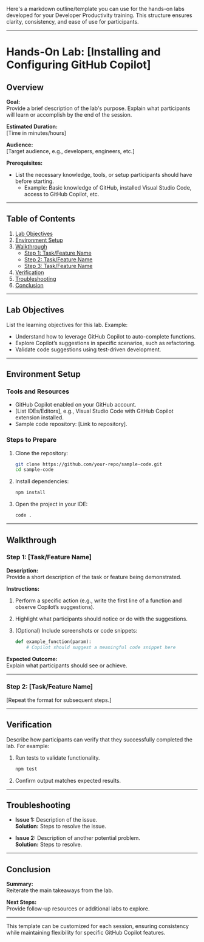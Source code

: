 Here's a markdown outline/template you can use for the hands-on labs developed for your Developer Productivity training. This structure ensures clarity, consistency, and ease of use for participants.

---

# Hands-On Lab: [Installing and Configuring GitHub Copilot]

## Overview

**Goal:**  
Provide a brief description of the lab's purpose. Explain what participants will learn or accomplish by the end of the session.

**Estimated Duration:**  
[Time in minutes/hours]

**Audience:**  
[Target audience, e.g., developers, engineers, etc.]

**Prerequisites:**

- List the necessary knowledge, tools, or setup participants should have before starting.
  - Example: Basic knowledge of GitHub, installed Visual Studio Code, access to GitHub Copilot, etc.

---

## Table of Contents

1. [Lab Objectives](#lab-objectives)
2. [Environment Setup](#environment-setup)
3. [Walkthrough](#walkthrough)
   - [Step 1: Task/Feature Name](#step-1-taskfeature-name)
   - [Step 2: Task/Feature Name](#step-2-taskfeature-name)
   - [Step 3: Task/Feature Name](#step-3-taskfeature-name)
4. [Verification](#verification)
5. [Troubleshooting](#troubleshooting)
6. [Conclusion](#conclusion)

---

## Lab Objectives

List the learning objectives for this lab. Example:

- Understand how to leverage GitHub Copilot to auto-complete functions.
- Explore Copilot’s suggestions in specific scenarios, such as refactoring.
- Validate code suggestions using test-driven development.

---

## Environment Setup

### Tools and Resources

- GitHub Copilot enabled on your GitHub account.
- [List IDEs/Editors], e.g., Visual Studio Code with GitHub Copilot extension installed.
- Sample code repository: [Link to repository].

### Steps to Prepare

1. Clone the repository:
   ```bash
   git clone https://github.com/your-repo/sample-code.git
   cd sample-code
   ```
2. Install dependencies:
   ```bash
   npm install
   ```
3. Open the project in your IDE:
   ```bash
   code .
   ```

---

## Walkthrough

### Step 1: [Task/Feature Name]

**Description:**  
Provide a short description of the task or feature being demonstrated.

**Instructions:**

1. Perform a specific action (e.g., write the first line of a function and observe Copilot’s suggestions).
2. Highlight what participants should notice or do with the suggestions.
3. (Optional) Include screenshots or code snippets:

   ```python
   def example_function(param):
       # Copilot should suggest a meaningful code snippet here
   ```

**Expected Outcome:**  
Explain what participants should see or achieve.

---

### Step 2: [Task/Feature Name]

[Repeat the format for subsequent steps.]

---

## Verification

Describe how participants can verify that they successfully completed the lab. For example:

1. Run tests to validate functionality.
   ```bash
   npm test
   ```
2. Confirm output matches expected results.

---

## Troubleshooting

- **Issue 1:** Description of the issue.  
  **Solution:** Steps to resolve the issue.

- **Issue 2:** Description of another potential problem.  
  **Solution:** Steps to resolve.

---

## Conclusion

**Summary:**  
Reiterate the main takeaways from the lab.

**Next Steps:**  
Provide follow-up resources or additional labs to explore.

---

This template can be customized for each session, ensuring consistency while maintaining flexibility for specific GitHub Copilot features.
